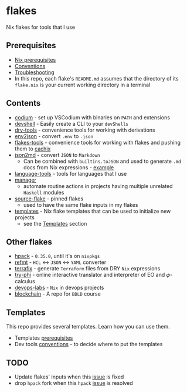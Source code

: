 # flakes

Nix flakes for tools that I use

## Prerequisites

- [Nix prerequisites](./README/Prerequisites.md#nix)
- [Conventions](./README/Conventions.md)
- [Troubleshooting](./README/Troubleshooting.md)
- In this repo, each flake's `README.md` assumes that the directory of its `flake.nix` is your current working directory in a terminal

## Contents

- [codium](./codium/README.md) - set up VSCodium with binaries on `PATH` and extensions
- [devshell](./devshell/README.md) - Easily create a CLI to your `devShells`
- [drv-tools](./drv-tools/flake.nix) - convenience tools for working with derivations
- [env2json](./env2json/README.md) - convert `.env` to `.json`
- [flakes-tools](./flakes-tools/flake.nix) - convenience tools for working with flakes and pushing them to [cachix](https://www.cachix.org/)
- [json2md](./json2md/README.md) - convert `JSON` to `Markdown`
  - Can be combined with `builtins.toJSON` and used to generate `.md` docs from Nix expressions - [example](https://github.com/br4ch1st0chr0n3/devops-labs/blob/0ae9881ab58b99f114aaf21cb5cad85f2ce37e40/.nix/write-configs.nix#L26)
- [language-tools](./flakes-tools) - tools for languages that I use
- [manager](./manager/README.md)
  - automate routine actions in projects having multiple unrelated `Haskell` modules
- [source-flake](./source-flake/) - pinned flakes
  - used to have the same flake inputs in my flakes
- [templates](./templates/) - Nix flake templates that can be used to initialize new projects
  - see the [Templates](#templates) section

## Other flakes

- [hpack](https://github.com/br4ch1st0chr0n3/hpack) - `0.35.0`, until it's on `nixpkgs`
- [refmt](https://github.com/br4ch1st0chr0n3/refmt) - `HCL` <-> `JSON` <-> `YAML` converter
- [terrafix](https://github.com/br4ch1st0chr0n3/terrafix) - generate `Terraform` files from DRY `Nix` expressions
- [try-phi](https://github.com/objectionary/try-phi) - online interactive translator and interpreter of EO and 𝜑-calculus
- [devops-labs](https://github.com/br4ch1st0chr0n3/devops-labs) - `Nix` in devops projects
- [blockchain](https://github.com/br4ch1st0chr0n3/blockchain) - A repo for `BDLD` course

## Templates

This repo provides several templates. Learn how you can use them.

- Templates [prerequisites](./README/Prerequisites#templates)
- Dev tools [conventions](./README/Conventions.md#dev-tools) - to decide where to put the templates

## TODO

<!-- TODO -->
- Update flakes' inputs when this [issue](https://github.com/NixOS/nix/issues/5790#issuecomment-1315831247) is fixed
- drop `hpack` fork when this `hpack` [issue](https://github.com/sol/hpack/issues/528) is resolved
